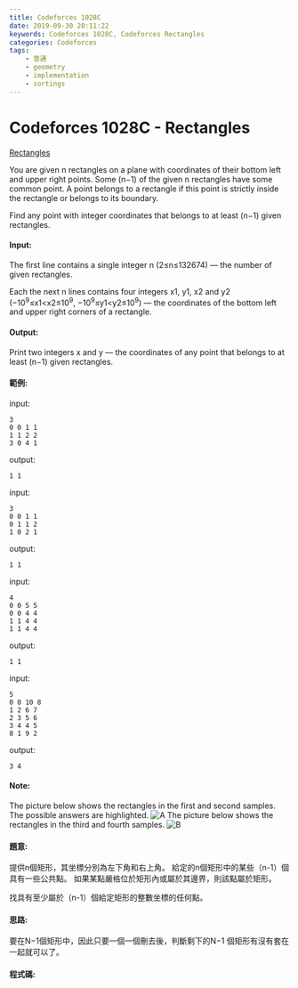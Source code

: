 ```yaml
---
title: Codeforces 1028C
date: 2019-09-30 20:11:22
keywords: Codeforces 1028C, Codeforces Rectangles
categories: Codeforces
tags:
    - 普通
    - geometry
    - implementation
    - sortings
---
```

# Codeforces 1028C - Rectangles
[Rectangles](https://codeforces.com/problemset/problem/1028/C)

You are given n rectangles on a plane with coordinates of their bottom left and upper right points. Some (n−1) of the given n rectangles have some common point. A point belongs to a rectangle if this point is strictly inside the rectangle or belongs to its boundary.
<!-- more -->
Find any point with integer coordinates that belongs to at least (n−1) given rectangles.

#### Input:
The first line contains a single integer n (2≤n≤132674) — the number of given rectangles.

Each the next n lines contains four integers x1, y1, x2 and y2 (−10<sup>9</sup>≤x1<x2≤10<sup>9</sup>, −10<sup>9</sup>≤y1<y2≤10<sup>9</sup>) — the coordinates of the bottom left and upper right corners of a rectangle.
#### Output:
Print two integers x and y — the coordinates of any point that belongs to at least (n−1) given rectangles.
#### 範例:
input:
```
3
0 0 1 1
1 1 2 2
3 0 4 1
```
output:
```
1 1
```
input:
```
3
0 0 1 1
0 1 1 2
1 0 2 1
```
output:
```
1 1
```
input:
```
4
0 0 5 5
0 0 4 4
1 1 4 4
1 1 4 4
```
output:
```
1 1
```
input:
```
5
0 0 10 8
1 2 6 7
2 3 5 6
3 4 4 5
8 1 9 2
```
output:
```
3 4
```
#### Note:
The picture below shows the rectangles in the first and second samples. The possible answers are highlighted.
![A](A.PNG)
The picture below shows the rectangles in the third and fourth samples.
![B](B.PNG)
#### 題意:
提供n個矩形，其坐標分別為左下角和右上角。 給定的n個矩形中的某些（n-1）個具有一些公共點。 如果某點嚴格位於矩形內或屬於其邊界，則該點屬於矩形。

找具有至少屬於（n-1）個給定矩形的整數坐標的任何點。
#### 思路:
要在N−1個矩形中，因此只要一個一個刪去後，判斷剩下的N−1 個矩形有沒有套在一起就可以了。

#### 程式碼:
<script src="https://gist.github.com/Daviswww/9bd6c597f308d42107b1326c4e318330.js"></script>

